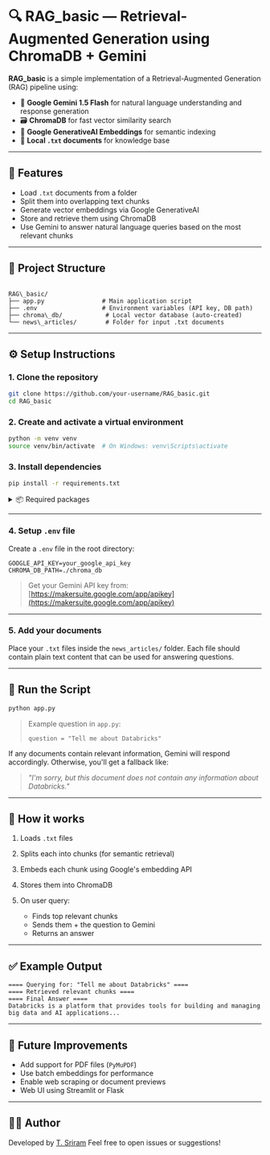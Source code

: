 # 🔍 RAG_basic — Retrieval-Augmented Generation using ChromaDB + Gemini

**RAG_basic** is a simple implementation of a Retrieval-Augmented Generation (RAG) pipeline using:

- 🧠 **Google Gemini 1.5 Flash** for natural language understanding and response generation
- 🗃️ **ChromaDB** for fast vector similarity search
- 🧬 **Google GenerativeAI Embeddings** for semantic indexing
- 📄 **Local `.txt` documents** for knowledge base

---

## 📌 Features

- Load `.txt` documents from a folder
- Split them into overlapping text chunks
- Generate vector embeddings via Google GenerativeAI
- Store and retrieve them using ChromaDB
- Use Gemini to answer natural language queries based on the most relevant chunks

---

## 📂 Project Structure

```

RAG\_basic/
├── app.py                # Main application script
├── .env                  # Environment variables (API key, DB path)
├── chroma\_db/            # Local vector database (auto-created)
└── news\_articles/        # Folder for input .txt documents

````

---

## ⚙️ Setup Instructions

### 1. Clone the repository

```bash
git clone https://github.com/your-username/RAG_basic.git
cd RAG_basic
````

### 2. Create and activate a virtual environment

```bash
python -m venv venv
source venv/bin/activate  # On Windows: venv\Scripts\activate
```

### 3. Install dependencies

```bash
pip install -r requirements.txt
```

<details>
<summary>📦 Required packages</summary>

You can add this in `requirements.txt`:

```
python-dotenv
chromadb
google-generativeai
```

</details>

---

### 4. Setup `.env` file

Create a `.env` file in the root directory:

```
GOOGLE_API_KEY=your_google_api_key
CHROMA_DB_PATH=./chroma_db
```

> Get your Gemini API key from: [https://makersuite.google.com/app/apikey](https://makersuite.google.com/app/apikey)

---

### 5. Add your documents

Place your `.txt` files inside the `news_articles/` folder.
Each file should contain plain text content that can be used for answering questions.

---

## 🚀 Run the Script

```bash
python app.py
```

> Example question in `app.py`:
>
> ```
> question = "Tell me about Databricks"
> ```

If any documents contain relevant information, Gemini will respond accordingly. Otherwise, you'll get a fallback like:

> *"I'm sorry, but this document does not contain any information about Databricks."*

---

## 🧠 How it works

1. Loads `.txt` files
2. Splits each into chunks (for semantic retrieval)
3. Embeds each chunk using Google's embedding API
4. Stores them into ChromaDB
5. On user query:

   * Finds top relevant chunks
   * Sends them + the question to Gemini
   * Returns an answer

---

## ✅ Example Output

```
==== Querying for: "Tell me about Databricks" ====
==== Retrieved relevant chunks ====
==== Final Answer ====
Databricks is a platform that provides tools for building and managing big data and AI applications...
```

---

## 🧩 Future Improvements

* Add support for PDF files (`PyMuPDF`)
* Use batch embeddings for performance
* Enable web scraping or document previews
* Web UI using Streamlit or Flask

---

## 🙋‍♂️ Author

Developed by [T. Sriram](https://github.com/Nani1333)
Feel free to open issues or suggestions!
